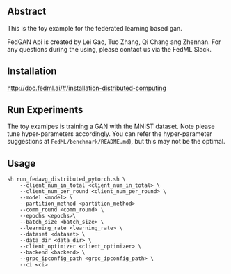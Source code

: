 ## Abstract
This is the toy example for the federated learning based gan. 


FedGAN Api is created by Lei Gao, Tuo Zhang, Qi Chang ang Zhennan. For any questions during the using, please contact us via the FedML Slack.

## Installation
http://doc.fedml.ai/#/installation-distributed-computing

## Run Experiments
The toy examlpes is training a GAN with the MNIST dataset.
Note please tune hyper-parameters accordingly. 
You can refer the hyper-parameter suggestions at `FedML/benchmark/README.md`), but this may not be the optimal.

## Usage
```
sh run_fedavg_distributed_pytorch.sh \
    --client_num_in_total <client_num_in_total> \
    --client_num_per_round <client_num_per_round> \
    --model <model> \
    --partition_method <partition_method> 
    --comm_round <comm_round> \
    --epochs <epochs>\
    --batch_size <batch_size> \
    --learning_rate <learning_rate> \
    --dataset <dataset> \
    --data_dir <data_dir> \
    --client_optimizer <client_optimizer> \
    --backend <backend> \
    --grpc_ipconfig_path <grpc_ipconfig_path> \
    --ci <ci>
```
